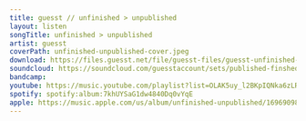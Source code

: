 ```yaml
---
title: guesst // unfinished > unpublished
layout: listen
songTitle: unfinished > unpublished
artist: guesst
coverPath: unfinished-unpublished-cover.jpeg
download: https://files.guesst.net/file/guesst-files/guesst-unfinished-unpublished.zip
soundcloud: https://soundcloud.com/guesstaccount/sets/published-finshed
bandcamp: 
youtube: https://music.youtube.com/playlist?list=OLAK5uy_l2BKpIQNka6zLR4Xh2pg8GAt4MqBdBBoo&si=aDlyqE1wE-sQuDat
spotify: spotify:album:7khUYSaG1dw4840Dq0vYqE
apple: https://music.apple.com/us/album/unfinished-unpublished/1696909824
---
```

